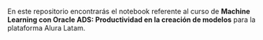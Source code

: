 En este repositorio encontrarás el notebook referente al curso de **Machine Learning con Oracle ADS: Productividad en la creación de modelos** para la plataforma Alura Latam.
